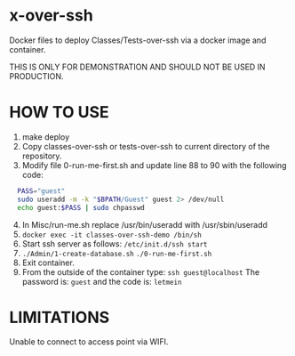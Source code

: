# x-over-ssh
Docker files to deploy Classes/Tests-over-ssh via a docker image and container. 

THIS IS ONLY FOR DEMONSTRATION AND SHOULD NOT BE USED IN PRODUCTION.



# HOW TO USE
1. make deploy
2. Copy classes-over-ssh or tests-over-ssh to current directory of the repository.
3. Modify file 0-run-me-first.sh and update line 88 to 90 with the following code:
  ```bash
    PASS="guest"
    sudo useradd -m -k "$BPATH/Guest" guest 2> /dev/null
    echo guest:$PASS | sudo chpasswd
  ```
4. In Misc/run-me.sh replace /usr/bin/useradd with /usr/sbin/useradd 
3. ```docker exec -it classes-over-ssh-demo /bin/sh```
4. Start ssh server as follows: ```/etc/init.d/ssh start```
5. 
   ```./Admin/1-create-database.sh```
   ```./0-run-me-first.sh```
8. Exit container.
9. From the outside of the container type: ```ssh guest@localhost```
   The password is: ```guest``` and the code is: ```letmein```

# LIMITATIONS

Unable to connect to access point via WIFI. 

